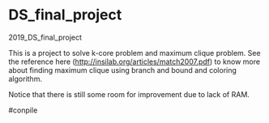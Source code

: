 # DS_final_project
2019_DS_final_project

This is a project to solve k-core problem and maximum clique problem.
See the reference here (http://insilab.org/articles/match2007.pdf) to know more about finding maximum clique using branch and bound and coloring algorithm.

Notice that there is still some room for improvement due to lack of RAM.

#conpile


